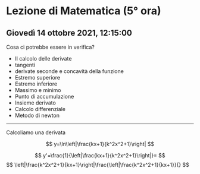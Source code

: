 # Lezione di Matematica (5° ora) 
## Giovedì 14 ottobre 2021, 12:15:00


Cosa ci potrebbe essere in verifica?
* Il calcolo delle derivate
* tangenti
* derivate seconde e concavità della funzione
* Estremo superiore
* Estremo inferiore
* Massimo e minimo
* Punto di accumulazione
* Insieme derivato
* Calcolo differenziale 
* Metodo di newton

---

Calcoliamo una derivata 

$$
y=\ln\left|\frac{kx+1}{k^2x^2+1}\right|
$$


$$
y'=\frac{1}{\left|\frac{kx+1}{k^2x^2+1}\right|}=
$$
$$
\left|\frac{k^2x^2+1}{kx+1}\right|\frac{\left|\frac{k^2x^2+1}{kx+1}\}{}
$$

<!--stackedit_data:
eyJoaXN0b3J5IjpbMTg3NzI4MjMwMCwtMTY5MzQ1NTU4Nl19
-->